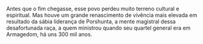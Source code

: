 ﻿Antes que o fim chegasse, esse povo perdeu muito terreno cultural e espiritual. Mas houve um grande renascimento de vivência mais elevada em resultado da sábia liderança de Porshunta, a mente magistral dessa desafortunada raça, a quem ministrou quando seu quartel general era em Armagedom, há uns 300 mil anos.